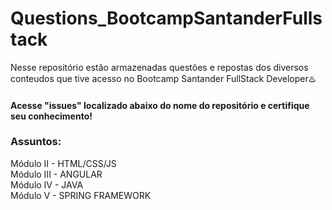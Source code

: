 # Questions_BootcampSantanderFullstack
Nesse repositório estão armazenadas questões e repostas dos diversos conteudos que tive acesso no Bootcamp Santander FullStack Developer♨️
<br>
<h4>Acesse "issues" localizado abaixo do nome do repositório e certifique seu conhecimento!</h4>

<h3>Assuntos:</h3>                                                                                                                                                     
Módulo II - HTML/CSS/JS
<br>
Módulo III - ANGULAR
<br>
Módulo IV - JAVA
<br>
Módulo V - SPRING FRAMEWORK

